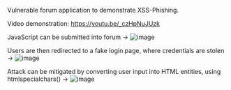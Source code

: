 
Vulnerable forum application to demonstrate XSS-Phishing. 

Video demonstration: https://youtu.be/_czHpNuJUzk 

JavaScript can be submitted into forum ->
![image](https://user-images.githubusercontent.com/85758021/208474103-22db3a5b-5c16-49be-adf4-c6d7133d16e0.png)



Users are then redirected to a fake login page, where credentials are stolen ->
![image](https://user-images.githubusercontent.com/85758021/208474318-9fd97509-ce7e-4874-b743-a7d6e161a4f5.png)



Attack can be mitigated by converting user input into HTML entities, using htmlspecialchars() ->
![image](https://user-images.githubusercontent.com/85758021/208474553-763b96c5-fe66-43ac-a35a-6cba20eac2e2.png)
